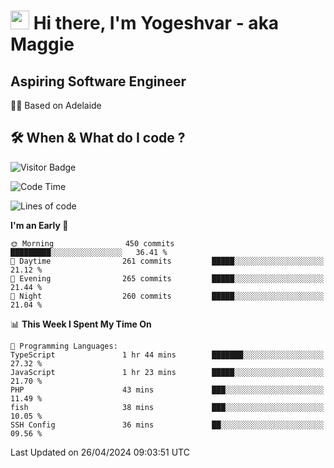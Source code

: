 <h1><img src="https://emojis.slackmojis.com/emojis/images/1531849430/4246/blob-sunglasses.gif?1531849430" width="30"/> Hi there, I'm Yogeshvar - aka Maggie</h1>

## Aspiring Software Engineer
🏂🏻  Based on Adelaide 

## 🛠 When & What do I code ?  

![Visitor Badge](https://visitor-badge.feriirawann.repl.co?username=yogeshvar&repo=yogeshvar&label=Visitors&style=plastic&color=%23457BFF&contentType=svg)

<!--START_SECTION:waka-->
![Code Time](http://img.shields.io/badge/Code%20Time-2%2C878%20hrs%2022%20mins-blue)

![Lines of code](https://img.shields.io/badge/From%20Hello%20World%20I%27ve%20Written-4.2%20million%20lines%20of%20code-blue)

**I'm an Early 🐤** 

```text
🌞 Morning                450 commits         █████████░░░░░░░░░░░░░░░░   36.41 % 
🌆 Daytime                261 commits         █████░░░░░░░░░░░░░░░░░░░░   21.12 % 
🌃 Evening                265 commits         █████░░░░░░░░░░░░░░░░░░░░   21.44 % 
🌙 Night                  260 commits         █████░░░░░░░░░░░░░░░░░░░░   21.04 % 
```


📊 **This Week I Spent My Time On** 

```text
💬 Programming Languages: 
TypeScript               1 hr 44 mins        ███████░░░░░░░░░░░░░░░░░░   27.32 % 
JavaScript               1 hr 23 mins        █████░░░░░░░░░░░░░░░░░░░░   21.70 % 
PHP                      43 mins             ███░░░░░░░░░░░░░░░░░░░░░░   11.49 % 
fish                     38 mins             ███░░░░░░░░░░░░░░░░░░░░░░   10.05 % 
SSH Config               36 mins             ██░░░░░░░░░░░░░░░░░░░░░░░   09.56 % 
```


 Last Updated on 26/04/2024 09:03:51 UTC
<!--END_SECTION:waka-->
